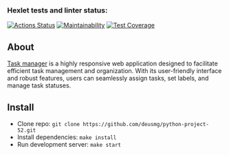 ### Hexlet tests and linter status:
[![Actions Status](https://github.com/deusmg/python-project-52/actions/workflows/hexlet-check.yml/badge.svg)](https://github.com/deusmg/python-project-52/actions)
[![Maintainability](https://api.codeclimate.com/v1/badges/8918acb2e39abf90603c/maintainability)](https://codeclimate.com/github/deusmg/python-project-52/maintainability)
[![Test Coverage](https://api.codeclimate.com/v1/badges/8918acb2e39abf90603c/test_coverage)](https://codeclimate.com/github/deusmg/python-project-52/test_coverage)

## About  
[Task manager](https://deu-task-manager.onrender.com) is a highly responsive web application designed to facilitate efficient task management and organization. With its user-friendly interface and robust features, users can seamlessly assign tasks, set labels, and manage task statuses.

## Install  
- Clone repo: `git clone https://github.com/deusmg/python-project-52.git`
- Install dependencies: `make install`
- Run development server: `make start`
